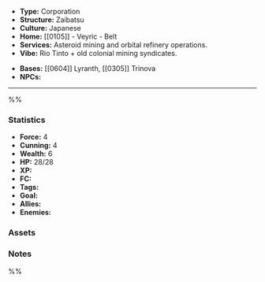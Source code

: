 - **Type:** Corporation
- **Structure:** Zaibatsu
- **Culture:** Japanese
- **Home:** [[0105]] - Veyric - Belt
- **Services:** Asteroid mining and orbital refinery operations.
- **Vibe:** Rio Tinto + old colonial mining syndicates.
* **Bases:** [[0604]] Lyranth, [[0305]] Trinova
* **NPCs:** 
---
%%
### Statistics
* **Force:** 4
* **Cunning:** 4
* **Wealth:** 6
* **HP:** 28/28
* **XP:** 
* **FC:** 
* **Tags:**
* **Goal:**
* **Allies:** 
* **Enemies:** 
### Assets

### Notes
%%